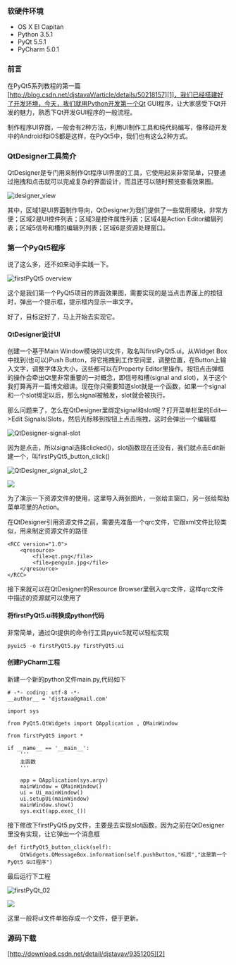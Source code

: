 ### 软硬件环境
* OS X EI Capitan
* Python 3.5.1
* PyQt 5.5.1
* PyCharm 5.0.1

### 前言
在PyQt5系列教程的第一篇[http://blog.csdn.net/djstavaV/article/details/50218157][1]，我们已经搭建好了开发环境，今天，我们就用Python开发第一个Qt GUI程序，让大家感受下Qt开发的魅力，熟悉下Qt开发GUI程序的一般流程。

制作程序UI界面，一般会有2种方法，利用UI制作工具和纯代码编写，像移动开发中的Android和iOS都是这样，在PyQt5中，我们也有这么2种方式。

### QtDesigner工具简介
QtDesigner是专门用来制作Qt程序UI界面的工具，它使用起来非常简单，只要通过拖拽和点击就可以完成复杂的界面设计，而且还可以随时预览查看效果图。

![][image-1]

其中，区域1是UI界面制作导向，QtDesigner为我们提供了一些常用模块，非常方便；区域2是UI控件列表；区域3是控件属性列表；区域4是Action Editor编辑列表；区域5信号和槽的编辑列列表；区域6是资源处理窗口。

### 第一个PyQt5程序
说了这么多，还不如来动手实践一下。

![][image-2]

这个是我们第一个PyQt5项目的界面效果图，需要实现的是当点击界面上的按钮时，弹出一个提示框，提示框内显示一串文字。

好了，目标定好了，马上开始去实现它。

#### QtDesigner设计UI
创建一个基于Main Window模块的UI文件，取名叫firstPyQt5.ui。从Widget Box中找到(也可以)Push Button，将它拖拽到工作空间里，调整位置，在Button上输入文字，调整字体及大小，这些都可以在Property Editor里操作。按钮点击弹框的操作会牵出Qt里非常重要的一对概念，即信号和槽(signal and slot)，关于这个我打算再开一篇博文细讲。现在你只需要知道slot就是一个函数，如果一个signal和一个slot绑定以后，那么signal被触发，slot就会被执行。

那么问题来了，怎么在QtDesigner里绑定signal和slot呢？打开菜单栏里的Edit—\>Edit Signals/Slots，然后光标移到按钮上点击拖拽，这时会弹出一个编辑框

![][image-3]

因为是点击，所以signal选择clicked()，slot函数现在还没有，我们就点击Edit新建一个，叫firstPyQt5\_button\_click()

![][image-4]

![][image-5]

为了演示一下资源文件的使用，这里导入两张图片，一张给主窗口，另一张给帮助菜单项里的Action。

在QtDesigner引用资源文件之前，需要先准备一个qrc文件，它跟xml文件比较类似，用来制定资源文件的路径

	<RCC version="1.0">
	    <qresource>
	        <file>qt.png</file>
	        <file>penguin.jpg</file>
	    </qresource>
	</RCC>

接下来就可以在QtDesigner的Resource Browser里倒入qrc文件，这样qrc文件中描述的资源就可以使用了

#### 将firstPyQt5.ui转换成python代码
非常简单，通过Qt提供的命令行工具pyuic5就可以轻松实现

	pyuic5 -o firstPyQt5.py firstPyQt5.ui

#### 创建PyCharm工程
新建一个新的python文件main.py,代码如下

	# -*- coding: utf-8 -*-
	__author__ = 'djstava@gmail.com'

	import sys

	from PyQt5.QtWidgets import QApplication , QMainWindow

	from firstPyQt5 import *

	if __name__ == '__main__':
	    '''
	    主函数
	    '''

	    app = QApplication(sys.argv)
	    mainWindow = QMainWindow()
	    ui = Ui_mainWindow()
	    ui.setupUi(mainWindow)
	    mainWindow.show()
	    sys.exit(app.exec_())

接下修改下firstPyQt5.py文件，主要是去实现slot函数，因为之前在QtDesigner里没有实现，让它弹出一个消息框

	def firtPyQt5_button_click(self):
	    QtWidgets.QMessageBox.information(self.pushButton,"标题","这是第一个PyQt5 GUI程序")

最后运行下工程

![][image-6]

![][image-7]

这里一般将ui文件单独存成一个文件，便于更新。

### 源码下载

[http://download.csdn.net/detail/djstavav/9351205][2]

[1]:	http://blog.csdn.net/djstavaV/article/details/50218157
[2]:	http://download.csdn.net/detail/djstavav/9351205

[image-1]:	https://raw.githubusercontent.com/djstava/PostsCollection/master/images/mac/PyQt5/pyqt5_designer_01.png "designer_view"
[image-2]:	https://raw.githubusercontent.com/djstava/PostsCollection/master/images/mac/PyQt5/firstPyQt5_01.png "firstPyQt5 overview"
[image-3]:	https://raw.githubusercontent.com/djstava/PostsCollection/master/images/mac/PyQt5/firstPyQt5_ui_signal_02.png "QtDesigner-signal-slot"
[image-4]:	https://raw.githubusercontent.com/djstava/PostsCollection/master/images/mac/PyQt5/firstPyQt5_ui_signal_03.png "QtDesigner_signal_slot_2"
[image-5]:	https://raw.githubusercontent.com/djstava/PostsCollection/master/images/mac/PyQt5/firstPyQt5_ui_signal_04.png
[image-6]:	https://raw.githubusercontent.com/djstava/PostsCollection/master/images/mac/PyQt5/firstPyQt5_02.png "firstPyQt_02"
[image-7]:	https://raw.githubusercontent.com/djstava/PostsCollection/master/images/mac/PyQt5/firstPyQt5_03.png
